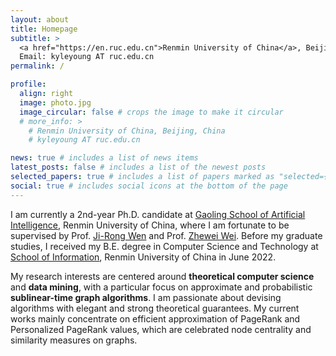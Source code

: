 ```yaml
---
layout: about
title: Homepage
subtitle: >
  <a href="https://en.ruc.edu.cn">Renmin University of China</a>, Beijing, China<br>
  Email: kyleyoung AT ruc.edu.cn
permalink: /

profile:
  align: right
  image: photo.jpg
  image_circular: false # crops the image to make it circular
  # more_info: >
    # Renmin University of China, Beijing, China
    # kyleyoung AT ruc.edu.cn

news: true # includes a list of news items
latest_posts: false # includes a list of the newest posts
selected_papers: true # includes a list of papers marked as "selected={true}"
social: true # includes social icons at the bottom of the page
---
```


I am currently a 2nd-year Ph.D. candidate at [Gaoling School of Artificial Intelligence](https://ai.ruc.edu.cn/en), Renmin University of China, where I am fortunate to be supervised by Prof. [Ji-Rong Wen](https://gsai.ruc.edu.cn/jrwen) and Prof. [Zhewei Wei](https://weizhewei.com/). Before my graduate studies, I received my B.E. degree in Computer Science and Technology at [School of Information](http://info.ruc.edu.cn/Home/index.htm), Renmin University of China in June 2022.

My research interests are centered around **theoretical computer science** and **data mining**, with a particular focus on approximate and probabilistic **sublinear-time graph algorithms**. I am passionate about devising algorithms with elegant and strong theoretical guarantees. My current works mainly concentrate on efficient approximation of PageRank and Personalized PageRank values, which are celebrated node centrality and similarity measures on graphs.

